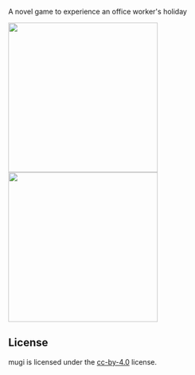 A novel game to experience an office worker's holiday

<img height="300" src="https://fpiccdn.com/24545_2/w500/h0/mratio/ejpg/?20bec34219858e3a3ff5ba40da2528e3">  <img height="300" src="https://fpiccdn.com/24545_3/w500/h0/mratio/ejpg/?20bec34219858e3a3ff5ba40da2528e3">  

## License

mugi is licensed under the [cc-by-4.0](https://creativecommons.org/licenses/by/4.0/deed.en) license.
